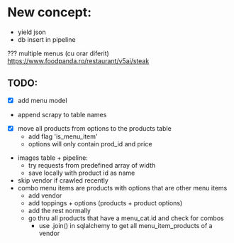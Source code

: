 # New concept:
- yield json
- db insert in pipeline


??? multiple menus (cu orar diferit)
https://www.foodpanda.ro/restaurant/v5ai/steak



## TODO:
- [x] add menu model
- append scrapy to table names 
- [x] move all products from options to the products table
  - add flag 'is_menu_item'
  - options will only contain prod_id and price
- images table + pipeline:
  - try requests from predefined array of width
  - save locally with product id as name
- skip vendor if crawled recently
- combo menu items are products with options that are other menu items
  - add vendor
  - add toppings + options (products + product options)
  - add the rest normally
  - go thru all products that have a menu_cat.id and check for combos
    - use .join() in sqlalchemy to get all menu_item_products of a vendor